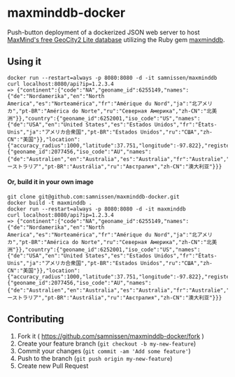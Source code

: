 # maxminddb-docker

Push-button deployment of a dockerized JSON web server
to host [MaxMind's free GeoCity2 Lite database](http://maxmind.github.io/MaxMind-DB/)
utilizing the Ruby gem [maxminddb](https://github.com/yhirose/maxminddb/).

## Using it

```
docker run --restart=always -p 8080:8080 -d -it samnissen/maxminddb
curl localhost:8080/api?ip=1.2.3.4
=> {"continent":{"code":"NA","geoname_id":6255149,"names":{"de":"Nordamerika","en":"North America","es":"Norteamérica","fr":"Amérique du Nord","ja":"北アメリカ","pt-BR":"América do Norte","ru":"Северная Америка","zh-CN":"北美洲"}},"country":{"geoname_id":6252001,"iso_code":"US","names":{"de":"USA","en":"United States","es":"Estados Unidos","fr":"États-Unis","ja":"アメリカ合衆国","pt-BR":"Estados Unidos","ru":"США","zh-CN":"美国"}},"location":{"accuracy_radius":1000,"latitude":37.751,"longitude":-97.822},"registered_country":{"geoname_id":2077456,"iso_code":"AU","names":{"de":"Australien","en":"Australia","es":"Australia","fr":"Australie","ja":"オーストラリア","pt-BR":"Austrália","ru":"Австралия","zh-CN":"澳大利亚"}}}
```

#### Or, build it in your own image
```
git clone git@github.com:samnissen/maxminddb-docker.git
docker build -t maxminddb .
docker run --restart=always -p 8080:8080 -d -it maxminddb
curl localhost:8080/api?ip=1.2.3.4
=> {"continent":{"code":"NA","geoname_id":6255149,"names":{"de":"Nordamerika","en":"North America","es":"Norteamérica","fr":"Amérique du Nord","ja":"北アメリカ","pt-BR":"América do Norte","ru":"Северная Америка","zh-CN":"北美洲"}},"country":{"geoname_id":6252001,"iso_code":"US","names":{"de":"USA","en":"United States","es":"Estados Unidos","fr":"États-Unis","ja":"アメリカ合衆国","pt-BR":"Estados Unidos","ru":"США","zh-CN":"美国"}},"location":{"accuracy_radius":1000,"latitude":37.751,"longitude":-97.822},"registered_country":{"geoname_id":2077456,"iso_code":"AU","names":{"de":"Australien","en":"Australia","es":"Australia","fr":"Australie","ja":"オーストラリア","pt-BR":"Austrália","ru":"Австралия","zh-CN":"澳大利亚"}}}
```

## Contributing

1. Fork it ( https://github.com/samnissen/maxminddb-docker/fork )
2. Create your feature branch (`git checkout -b my-new-feature`)
3. Commit your changes (`git commit -am 'Add some feature'`)
4. Push to the branch (`git push origin my-new-feature`)
5. Create new Pull Request
